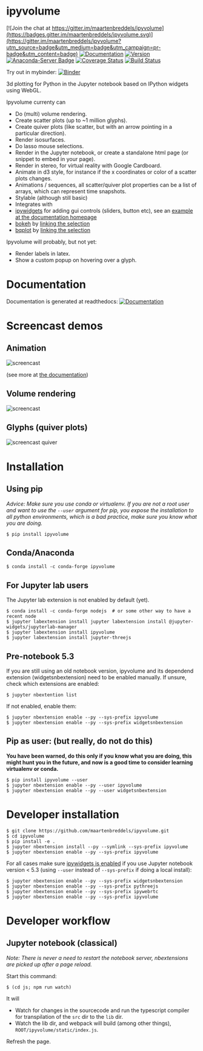 # ipyvolume

[![Join the chat at https://gitter.im/maartenbreddels/ipyvolume](https://badges.gitter.im/maartenbreddels/ipyvolume.svg)](https://gitter.im/maartenbreddels/ipyvolume?utm_source=badge&utm_medium=badge&utm_campaign=pr-badge&utm_content=badge)
[![Documentation](https://readthedocs.org/projects/ipyvolume/badge/?version=latest)](https://ipyvolume.readthedocs.io/en/latest/?badge=latest)
[![Version](https://img.shields.io/pypi/v/ipyvolume.svg)](https://pypi.python.org/pypi/ipyvolume)
[![Anaconda-Server Badge](https://anaconda.org/conda-forge/ipyvolume/badges/downloads.svg)](https://anaconda.org/conda-forge/ipyvolume)
[![Coverage Status](https://coveralls.io/repos/github/maartenbreddels/ipyvolume/badge.svg)](https://coveralls.io/github/maartenbreddels/ipyvolume)
[![Build Status](https://travis-ci.org/maartenbreddels/ipyvolume.svg?branch=master)](https://travis-ci.org/maartenbreddels/ipyvolume)

Try out in mybinder: [![Binder](http://mybinder.org/badge.svg)](https://beta.mybinder.org/v2/gh/maartenbreddels/ipyvolume/master?filepath=notebooks/simple.ipynb)

3d plotting for Python in the Jupyter notebook based on IPython widgets using WebGL.

Ipyvolume currenty can
 * Do (multi) volume rendering.
 * Create scatter plots (up to ~1 million glyphs).
 * Create quiver plots (like scatter, but with an arrow pointing in a particular direction).
 * Render isosurfaces.
 * Do lasso mouse selections.
 * Render in the Jupyter notebook, or create a standalone html page (or snippet to embed in your page).
 * Render in stereo, for virtual reality with Google Cardboard.
 * Animate in d3 style, for instance if the x coordinates or color of a scatter plots changes.
 * Animations / sequences, all scatter/quiver plot properties can be a list of arrays, which can represent time snapshots.
 * Stylable (although still basic)
 * Integrates with
  * [ipywidgets](https://github.com/ipython/ipywidgets) for adding gui controls (sliders, button etc), see an [example at the documentation homepage](http://ipyvolume.readthedocs.io/en/latest/index.html#built-on-ipywidgets)
  * [bokeh](//bokeh.pydata.org)  by [linking the selection](http://ipyvolume.readthedocs.io/en/latest/bokeh.html)
  * [bqplot](https://github.com/bloomberg/bqplot) by [linking the selection](http://ipyvolume.readthedocs.io/en/latest/bqplot.html)

Ipyvolume will probably, but not yet:
 * Render labels in latex.
 * Show a custom popup on hovering over a glyph.

# Documentation

Documentation is generated at readthedocs: [![Documentation](https://readthedocs.org/projects/ipyvolume/badge/?version=latest)](https://ipyvolume.readthedocs.io/en/latest/?badge=latest)

# Screencast demos

## Animation

![screencast](https://cloud.githubusercontent.com/assets/1765949/23901444/8d4f26f8-08bd-11e7-81e6-cedad0a8471c.gif)

(see more at [the documentation](https://ipyvolume.readthedocs.io/en/latest/animation.html))

## Volume rendering

![screencast](https://raw.githubusercontent.com/maartenbreddels/ipyvolume/master/misc/screencast.gif)

## Glyphs (quiver plots)

![screencast quiver](https://raw.githubusercontent.com/maartenbreddels/ipyvolume/master/misc/screencast_quiver.gif)

# Installation

## Using pip

*Advice: Make sure you use conda or virtualenv. If you are not a root user and want to use the `--user` argument for pip, you expose the installation to all python environments, which is a bad practice, make sure you know what you are doing.*

```
$ pip install ipyvolume
```

## Conda/Anaconda

```
$ conda install -c conda-forge ipyvolume
```

## For Jupyter lab users

The Jupyter lab extension is not enabled by default (yet).

```
$ conda install -c conda-forge nodejs  # or some other way to have a recent node
$ jupyter labextension install jupyter labextension install @jupyter-widgets/jupyterlab-manager
$ jupyter labextension install ipyvolume
$ jupyter labextension install jupyter-threejs

```


## Pre-notebook 5.3

If you are still using an old notebook version, ipyvolume and its dependend extension (widgetsnbextension) need to be enabled manually. If unsure, check which extensions are enabled:

```
$ jupyter nbextention list
```

If not enabled, enable them:

```
$ jupyter nbextension enable --py --sys-prefix ipyvolume
$ jupyter nbextension enable --py --sys-prefix widgetsnbextension
```

## Pip as user: (but really, do not do this)

**You have been warned, do this only if you know what you are doing, this might hunt you in the future, and now is a good time to consider learning virtualenv or conda.**

```
$ pip install ipyvolume --user
$ jupyter nbextension enable --py --user ipyvolume
$ jupyter nbextension enable --py --user widgetsnbextension
```



# Developer installation

```
$ git clone https://github.com/maartenbreddels/ipyvolume.git
$ cd ipyvolume
$ pip install -e .
$ jupyter nbextension install --py --symlink --sys-prefix ipyvolume
$ jupyter nbextension enable --py --sys-prefix ipyvolume
```

For all cases make sure [ipywidgets is enabled](http://ipywidgets.readthedocs.io/en/latest/user_install.html) if you use Jupyter notebook version < 5.3 (using `--user` instead of `--sys-prefix` if doing a local install):

```
$ jupyter nbextension enable --py --sys-prefix widgetsnbextension
$ jupyter nbextension enable --py --sys-prefix pythreejs
$ jupyter nbextension enable --py --sys-prefix ipywebrtc
$ jupyter nbextension enable --py --sys-prefix ipyvolume
```

# Developer workflow

## Jupyter notebook (classical)

*Note: There is never a need to restart the notebook server, nbextensions are picked up after a page reload.*

Start this command:
```
$ (cd js; npm run watch)
```

It will
 * Watch for changes in the sourcecode and run the typescript compiler for transpilation of the `src` dir to the `lib` dir.
 * Watch the lib dir, and webpack will build (among other things), `ROOT/ipyvolume/static/index.js`.

Refresh the page.

